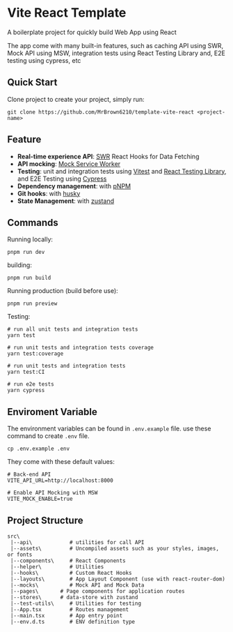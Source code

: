 # Vite React Template

A boilerplate project for quickly build Web App using React

The app come with many built-in features, such as caching API using SWR, Mock API using MSW, integration tests using React Testing Library and, E2E testing using cypress, etc

## Quick Start

Clone project to create your project, simply run:

    git clone https://github.com/MrBrown6210/template-vite-react <project-name>

## Feature

- **Real-time experience API**: [SWR](https://swr.vercel.app/) React Hooks for Data Fetching
- **API mocking**: [Mock Service Worker](https://mswjs.io/)
- **Testing**: unit and integration tests using [Vitest](https://vitest.dev/) and [React Testing Library](https://testing-library.com/docs/react-testing-library/intro/), and E2E Testing using [Cypress](https://www.cypress.io/)
- **Dependency management**: with [pNPM](https://pnpm.io/)
- **Git hooks**: with [husky](https://github.com/typicode/husky)
- **State Management**: with [zustand](https://github.com/pmndrs/zustand)

## Commands

Running locally:

    pnpm run dev

building:

    pnpm run build

Running production (build before use):

    pnpm run preview

Testing:

    # run all unit tests and integration tests
    yarn test

    # run unit tests and integration tests coverage
    yarn test:coverage

    # run unit tests and integration tests
    yarn test:CI

    # run e2e tests
    yarn cypress

## Enviroment Variable

The environment variables can be found in `.env.example` file. use these command to create `.env` file.

    cp .env.example .env

They come with these default values:

```
# Back-end API
VITE_API_URL=http://localhost:8000

# Enable API Mocking with MSW
VITE_MOCK_ENABLE=true
```

## Project Structure

```
src\
 |--api\            # utilities for call API
 |--assets\    	    # Uncompiled assets such as your styles, images, or fonts
 |--components\     # React Components
 |--helper\         # Utilities
 |--hooks\          # Custom React Hooks
 |--layouts\        # App Layout Component (use with react-router-dom)
 |--mocks\          # Mock API and Mock Data
 |--pages\	     # Page components for application routes
 |--stores\		 # data-store with zustand
 |--test-utils\	    # Utilities for testing
 |--App.tsx         # Routes management
 |--main.tsx        # App entry point
 |--env.d.ts        # ENV definition type
```
